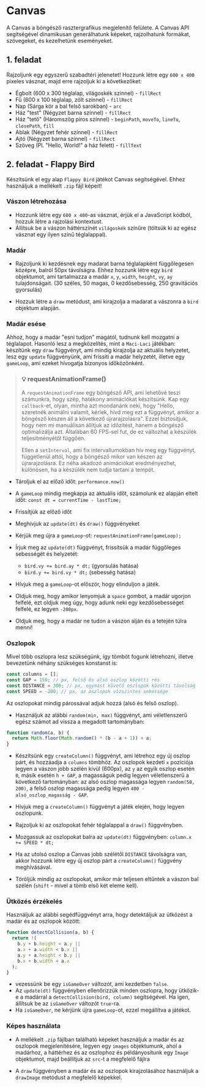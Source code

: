 # Canvas

A Canvas a böngésző rasztergrafikus megjelenítő felülete. A Canvas API segítségével dinamikusan generálhatunk képeket, rajzolhatunk formákat, szövegeket, és kezelhetünk eseményeket.

## 1. feladat

Rajzoljunk egy egyszerű szabadtéri jelenetet! Hozzunk létre egy `600 x 400` pixeles vásznat, majd erre rajzoljuk ki a következőket:

- Égbolt (600 x 300 téglalap, világoskék színnel) - `fillRect`
- Fű (600 x 100 téglalap, zölt színnel) - `fillRect`
- Nap (Sárga kör a bal felső sarokban) - `arc`
- Ház "test" (Négyzet barna színnel) - `fillRect`
- Ház "tető" (Háromszög piros színnel) - `beginPath`, `moveTo`, `lineTo`, `closePath`, `fill`
- Ablak (Négyzet fehér színnel) - `fillRect`
- Ajtó (Négyzet barna színnel) - `fillRect`
- Szöveg (Pl. "Hello, World!" a ház felett) - `fillText`

## 2. feladat - Flappy Bird

Készítsünk el egy alap `Flappy Bird` játékot Canvas segítségével. Ehhez használjuk a mellékelt `.zip` fájl képeit!

### Vászon létrehozása

- Hozzunk létre egy `600 x 400`-as vásznat, érjük el a JavaScript kódból, hozzuk létre a rajzolási kontextust.
- Állítsuk be a vászon háttérszínét `világoskék` színűre (töltsük ki az egész vásznat egy ilyen színű téglalappal).

### Madár

- Rajzoljunk ki kezdésnek egy madarat barna téglalapként függőlegesen középre, balról 50px távolságra. Ehhez hozzunk létre egy `bird` objektumot, ami tartalmazza a madár `x`, `y`, `width`, `height`, `vy`, `ay` tulajdonságait. (30 széles, 50 magas, 0 kezdősebesség, 250 gravitációs gyorsulás)

- Hozzuk létre a `draw` metódust, ami kirajzolja a madarat a vászonra a `bird` objektum alapján.

### Madár esése

Ahhoz, hogy a madár "esni tudjon" magától, tudnunk kell mozgatni a téglalapot. Hasonló lesz a megközelítés, mint a `Maci-Laci` játékban: készítünk egy `draw` függvényt, ami mindig kirajzolja az aktuális helyzetet, lesz egy `update` függvényünk, ami frissíti a madár helyzetét, illetve egy `gameLoop`, ami ezeket hívogatja bizonyos időközönként.

> ### 💡 requestAnimationFrame()
>
> A `requestAnimationFrame` egy böngésző API, ami lehetővé teszi számunkra, hogy szép, hatékony animációkat készítsünk. Kap egy `callback`-et, olyan, mintha azt mondanánk neki, hogy "Hello, szeretnék animálni valamit, kérlek, hívd meg ezt a függvényt, amikor a böngésző készen áll a következő újrarajzolásra". Ezzel biztosítjuk, hogy nem mi manuálisan állítjuk az időzítést, hanem a böngésző optimalizálja azt. Általában 60 FPS-sel fut, de ez változhat a készülék teljesítményétől függően.
>
> Ellen a `setInterval`, ami fix intervallumokban hív meg egy függvényt, függetlenül attól, hogy a böngésző mikor van készen az újrarajzolásra. Ez néha akadozó animációkat eredményezhet, különösen, ha a készülék nem tudja tartani a tempót.

- Tároljuk el az előző időt: `performance.now()`
- A `gameLoop` mindig megkapja az aktuális időt, számolunk ez alapján eltelt időt: `const dt = currentTime - lastTime;`
- Frissítjük az előző időt
- Meghívjuk az `update(dt)` és `draw()` függvényeket
- Kérjük meg újra a `gameLoop`-ot: `requestAnimationFrame(gameLoop);`

- Írjuk meg az `update(dt)` függvényt, frissítsük a madár függőleges sebességét és helyzetét:

  - `bird.vy += bird.ay * dt;` (gyorsulás hatása)
  - `bird.y += bird.vy * dt;` (sebesség hatása)

- Hívjuk meg a `gameLoop`-ot először, hogy elinduljon a játék.

- Oldjuk meg, hogy amikor lenyomjuk a `space` gombot, a madár ugorjon felfelé, ezt oldjuk meg úgy, hogy adunk neki egy kezdősebességet felfelé, ez legyen `-200px`.

- Oldjuk meg, hogy a madár ne tudon a vászon alján és a tetején túlra menni!

### Oszlopok

Mivel több oszlopra lesz szükségünk, így tömböt fogunk létrehozni, illetve bevezetünk néhány szükséges konstanst is:

```js
const columns = [];
const GAP = 150; // px, felső és alsó oszlop közötti rés
const DISTANCE = 300; // px, egymást követő oszlopok közötti távolság
const SPEED = -200; // px, az oszlopok vízszintes sebessége
```

Az oszlopokat mindig párossával adjuk hozzá (alsó és felső oszlop).

- Használjuk az alábbi `random(min, max)` függvényt, ami véletlenszerű egész számot ad vissza a megadott tartományban:

```js
function random(a, b) {
  return Math.floor(Math.random() * (b - a + 1)) + a;
}
```

- Készítsünk egy `createColumn()` függvényt, ami létrehoz egy új oszlop párt, és hozzáadja a `columns` tömbhöz. Az oszlopok kezdeti `x` pozíciója legyen a vászon jobb szélén kívül (600px), az `y` az egyik oszlop esetén `0`, másik esetén `h + GAP`, a magasságuk pedig legyen véletlenszerű a következő tartományban: az alsó oszlop magassága legyen `random(50, 200)`, a felső oszlop magassága pedig legyen `400 - alsó_oszlop_magasság - GAP`.

- Hívjuk meg a `createColumn()` függvényt a játék elején, hogy legyen oszlopunk.
- Rajzoljuk ki az oszlopokat fehér téglalappal a `draw()` függvényben.
- Mozgassuk az oszlopokat balra az `update(dt)` függvényben: `column.x += SPEED * dt;`
- Ha az utolsó oszlop a Canvas jobb szélétől `DISTANCE` távolságra van, akkor hozzunk létre egy új oszlop párt a `createColumn()` függvény meghívásával.
- Töröljük mindig az oszlopokat, amikor már teljesen eltűntek a vászon bal szélén (`shift` - mivel a tömb első két eleme kell).

### Ütközés érzékelés

Használjuk az alábbi segédfüggvényt arra, hogy detektáljuk az ütközést a madár és az oszlopok között:

```js
function detectCollision(a, b) {
  return !(
    b.y + b.height < a.y ||
    a.x + a.width < b.x ||
    a.y + a.height < b.y ||
    b.x + b.width < a.x
  );
}
```

- vezessünk be egy `isGameOver` változót, ami kezdetben `false`.
- Az `update(dt)` függvényben ellenőrizzük minden oszlopra, hogy ütközik-e a madárral a `detectCollision(bird, column)` segítségével. Ha igen, állítsuk be az `isGameOver` változót `true`-ra.
- Ha `isGameOver`, ne kérjünk újra `gameLoop`-ot, ezzel megállítva a játékot.

### Képes használata

- A mellékelt `.zip` fájlban található képeket használjuk a madár és az oszlopok megjelenítésére, legyen egy `images` objektumunk, ahol a madárhoz, a háttérhez és az oszlophoz és példányosítunk egy `Image` objektumot, majd beállítjuk az `src`-t a megfelelő fájlra

- A `draw` függvényben a madár és az oszlopok kirajzolásához használjuk a `drawImage` metódust a megfelelő képekkel.
